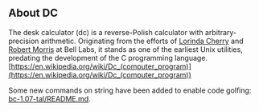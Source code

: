 
## About DC


The desk calculator (dc) is a reverse-Polish calculator with arbitrary-precision arithmetic. Originating from the efforts of [Lorinda Cherry](https://en.wikipedia.org/wiki/Lorinda_Cherry) and [Robert Morris](https://en.wikipedia.org/wiki/Robert_Morris_(cryptographer)) at Bell Labs, it stands as one of the earliest Unix utilities, predating the development of the C programming language. [https://en.wikipedia.org/wiki/Dc_(computer_program)](https://en.wikipedia.org/wiki/Dc_(computer_program))

Some new commands on string have been added to enable code golfing: [bc-1.07-tal/README.md](bc-1.07-tal/README.md).
